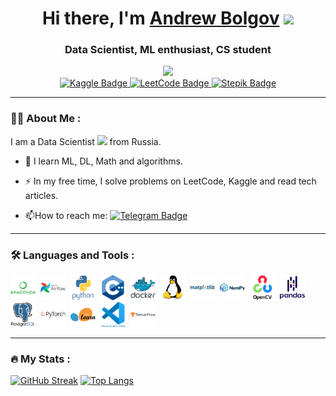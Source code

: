 <h1 align="center">Hi there, I'm <a href="https://t.me/bolgovstory" target="_blank">Andrew Bolgov</a> 
<img src="https://github.com/blackcater/blackcater/raw/main/images/Hi.gif" height="32"/></h1>
<h3 align="center">Data Scientist, ML enthusiast, CS student</h3>
<div id="header" align="center">
  <img src="https://media.giphy.com/media/v1.Y2lkPTc5MGI3NjExaXBnNzRmaHN3Y2pzdTB0Z3BwaXFuYzVrMHRpZ29zZmNoc3V6bDVtNyZlcD12MV9pbnRlcm5hbF9naWZfYnlfaWQmY3Q9Zw/Dg4TxjYikCpiGd7tYs/giphy.gif" width="100"/>
</div>
<div id="badges" align="center">
  <a href="https://www.kaggle.com/phobosio">
    <img src="https://img.shields.io/badge/Kaggle-blue?style=for-the-badge&logo=kaggle&logoColor=white" alt="Kaggle Badge"/>
  </a>
  <a href="https://leetcode.com/u/bolgoff/">
    <img src="https://img.shields.io/badge/LeetCode-red?style=for-the-badge&logo=leetcode&logoColor=white" alt="LeetCode Badge"/>
  </a>
  <a href="https://stepik.org/users/50526761/profile">
    <img src="https://img.shields.io/badge/Stepik-black?style=for-the-badge&logo=stepik&logoColor=white" alt="Stepik Badge"/>
  </a>
</div>

---

### :man_technologist: About Me :
I am a Data Scientist <img src="https://media.giphy.com/media/v1.Y2lkPTc5MGI3NjExaGI3NzdqcGw1N2UyNG1mMjF5MzZlOTd5bXZzdHJqdXpudGNqeWpibSZlcD12MV9pbnRlcm5hbF9naWZfYnlfaWQmY3Q9Zw/Q61LJj43H48z1FIK4X/giphy-downsized-large.gif" width="30"> from Russia.
- :telescope: I learn ML, DL, Math and algorithms.

- :zap: In my free time, I solve problems on LeetCode, Kaggle and read tech articles.

- :mailbox:How to reach me: [![Telegram Badge](https://img.shields.io/badge/Telegram-blue?style=flat&logo=Telegram&logoColor=white)](https://t.me/abolgoff)

---

### :hammer_and_wrench: Languages and Tools :
<div>
  <img src="https://github.com/devicons/devicon/blob/master/icons/anaconda/anaconda-original-wordmark.svg" title="Anaconda" alt="Anaconda" width="40" height="40"/>&nbsp;
  <img src="https://github.com/devicons/devicon/blob/master/icons/apacheairflow/apacheairflow-original-wordmark.svg" title="Airflow" alt="Airflow" width="40" height="40"/>&nbsp;
  <img src="https://github.com/devicons/devicon/blob/master/icons/python/python-original-wordmark.svg" title="Python" alt="Python" width="40" height="40"/>&nbsp;
  <img src="https://github.com/devicons/devicon/blob/master/icons/cplusplus/cplusplus-original.svg" title="C++" alt="C++" width="40" height="40"/>&nbsp;
  <img src="https://github.com/devicons/devicon/blob/master/icons/docker/docker-original-wordmark.svg" title="Docker" alt="Docker" width="40" height="40"/>&nbsp;
  <img src="https://github.com/devicons/devicon/blob/master/icons/linux/linux-original.svg" title="Linux" alt="Linux" width="40" height="40"/>&nbsp;
  <img src="https://github.com/devicons/devicon/blob/master/icons/matplotlib/matplotlib-original-wordmark.svg"  title="Matplot" alt="Matplot" width="40" height="40"/>&nbsp;
  <img src="https://github.com/devicons/devicon/blob/master/icons/numpy/numpy-original-wordmark.svg" title="Numpy" alt="Numpy" width="40" height="40"/>&nbsp;
  <img src="https://github.com/devicons/devicon/blob/master/icons/opencv/opencv-original-wordmark.svg" title="OpenCV" alt="OpenCV" width="40" height="40"/>&nbsp;
  <img src="https://github.com/devicons/devicon/blob/master/icons/pandas/pandas-original-wordmark.svg" title="Pandas" alt="Pandas" width="40" height="40"/>&nbsp;
  <img src="https://github.com/devicons/devicon/blob/master/icons/postgresql/postgresql-original-wordmark.svg" title="Postgre"  alt="Postgre" width="40" height="40"/>&nbsp;
  <img src="https://github.com/devicons/devicon/blob/master/icons/pytorch/pytorch-original-wordmark.svg" title="PyTorch"  alt="PyTorch" width="40" height="40"/>&nbsp;
  <img src="https://github.com/devicons/devicon/blob/master/icons/scikitlearn/scikitlearn-original.svg" title="sklearn" alt="sklearn" width="40" height="40"/>&nbsp;
  <img src="https://github.com/devicons/devicon/blob/master/icons/vscode/vscode-original-wordmark.svg" title="VSCode" alt="VSCode" width="40" height="40"/>&nbsp;
  <img src="https://github.com/devicons/devicon/blob/master/icons/tensorflow/tensorflow-original-wordmark.svg" title="Tensorflow" alt="Tensorflow" width="40" height="40"/>
</div>

---

### :fire: My Stats :
[![GitHub Streak](http://github-readme-streak-stats.herokuapp.com?user=bolgoff&theme=dark&hide_border=true)](https://git.io/streak-stats)
[![Top Langs](https://github-readme-stats.vercel.app/api/top-langs/?username=bolgoff&theme=dark&hide_border=true)](https://github.com/anuraghazra/github-readme-stats)
